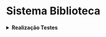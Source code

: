 # Sistema Biblioteca

<details>
  <summary><strong>Realização Testes</strong></summary>

### Method Get:

#### - Listando todos os valores presentes na coleção:

![Metodo GET](test_imgs/method_get.png)

### Method Post:

#### - Realizando a criação de um valor na coleção:

![Metodo POST](test_imgs/method_post.png)

### Method Patch:

#### - Alterando um valor especifico na coleção:

![Metodo PATCH](test_imgs/method_patch.png)

### Method Delete:

#### - Deletando o valor na coleção:

![Metodo DELETE](test_imgs/method_delete.png)

</details>
